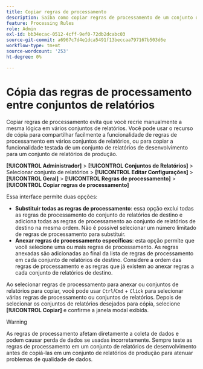 ```yaml
---
title: Copiar regras de processamento
description: Saiba como copiar regras de processamento de um conjunto de relatórios para outro.
feature: Processing Rules
role: Admin
exl-id: bb34ecac-0512-4cff-9ef0-72db2dcabc03
source-git-commit: a6967c7d4e1dca5491f13beccaa797167b503d6e
workflow-type: tm+mt
source-wordcount: '253'
ht-degree: 0%

---
```


# Cópia das regras de processamento entre conjuntos de relatórios

Copiar regras de processamento evita que você recrie manualmente a mesma lógica em vários conjuntos de relatórios. Você pode usar o recurso de cópia para compartilhar facilmente a funcionalidade de regras de processamento em vários conjuntos de relatórios, ou para copiar a funcionalidade testada de um conjunto de relatórios de desenvolvimento para um conjunto de relatórios de produção.

**[!UICONTROL Administrador]** > **[!UICONTROL Conjuntos de Relatórios]** > Selecionar conjunto de relatórios > **[!UICONTROL Editar Configurações]** > **[!UICONTROL Geral]** > **[!UICONTROL Regras de processamento]** > **[!UICONTROL Copiar regras de processamento]**

Essa interface permite duas opções:

* **Substituir todas as regras de processamento**: essa opção exclui todas as regras de processamento do conjunto de relatórios de destino e adiciona todas as regras de processamento ao conjunto de relatórios de destino na mesma ordem. Não é possível selecionar um número limitado de regras de processamento para substituir.
* **Anexar regras de processamento específicas**: esta opção permite que você selecione uma ou mais regras de processamento. As regras anexadas são adicionadas ao final da lista de regras de processamento em cada conjunto de relatórios de destino. Considere a ordem das regras de processamento e as regras que já existem ao anexar regras a cada conjunto de relatórios de destino.

Ao selecionar regras de processamento para anexar ou conjuntos de relatórios para copiar, você pode usar `Ctrl`/`Cmd` + `Click` para selecionar várias regras de processamento ou conjuntos de relatórios. Depois de selecionar os conjuntos de relatórios desejados para cópia, selecione **[!UICONTROL Copiar]** e confirme a janela modal exibida.

>[!WARNING]
>
>As regras de processamento afetam diretamente a coleta de dados e podem causar perda de dados se usadas incorretamente. Sempre teste as regras de processamento em um conjunto de relatórios de desenvolvimento antes de copiá-las em um conjunto de relatórios de produção para atenuar problemas de qualidade de dados.
